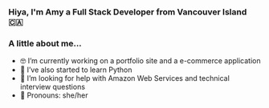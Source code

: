 ### Hiya, I'm Amy a Full Stack Developer from Vancouver Island 🇨🇦


### A little about me...
- 🤓 I’m currently working on a portfolio site and a e-commerce application
- 🌱 I’ve also started to learn Python
- 💭 I’m looking for help with Amazon Web Services and technical interview questions
- 🦋 Pronouns: she/her
